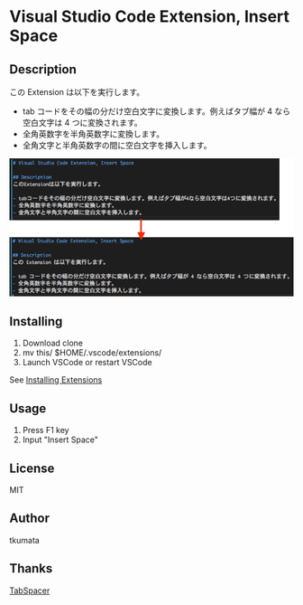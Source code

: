 # Visual Studio Code Extension, Insert Space

## Description
この Extension は以下を実行します。

- tab コードをその幅の分だけ空白文字に変換します。例えばタブ幅が 4 なら空白文字は 4 つに変換されます。
- 全角英数字を半角英数字に変換します。
- 全角文字と半角英数字の間に空白文字を挿入します。

![サンプル](./sample1.png "サンプル")

## Installing
1. Download clone
2. mv this/ $HOME/.vscode/extensions/
3. Launch VSCode or restart VSCode

See [Installing Extensions](https://code.visualstudio.com/Docs/extensions/install-extension)

## Usage
1. Press F1 key
2. Input "Insert Space"

## License
MIT

## Author
tkumata

## Thanks
[TabSpacer](http://qiita.com/YuichiNukiyama/items/3b928a67248fe5c9a5ba)
